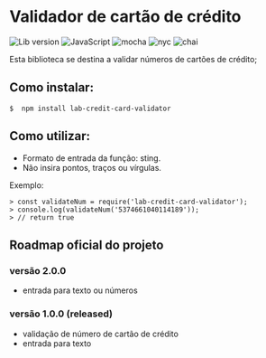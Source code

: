 # Validador de cartão de crédito

![Lib version](https://img.shields.io/badge/lib-v1.0.0-blue.svg) 
![JavaScript](https://img.shields.io/badge/-JavaScript-yellow.svg) 
![mocha](https://img.shields.io/badge/-mocha-yellowgreen.svg)
![nyc](https://img.shields.io/badge/-nyc-brightgreen.svg)
![chai](https://img.shields.io/badge/-chai-orange.svg)

Esta biblioteca se destina a validar números de cartões de crédito;

## Como instalar:

```
$  npm install lab-credit-card-validator
```

## Como utilizar:
* Formato de entrada da função: sting.
* Não insira pontos, traços ou vírgulas.


Exemplo:

```
> const validateNum = require('lab-credit-card-validator');
> console.log(validateNum('5374661040114189'));
> // return true
```

## Roadmap oficial do projeto

### versão 2.0.0
* entrada para texto ou números

### versão 1.0.0 (released)
* validação de número de cartão de crédito
* entrada para texto